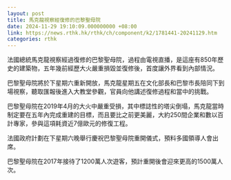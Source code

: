 ```yaml
---
layout: post
title: 馬克龍視察經復修的巴黎聖母院
date: 2024-11-29 19:10:09.000000000 +08:00
link: https://news.rthk.hk/rthk/ch/component/k2/1781441-20241129.htm
categories: rthk
---
```


法國總統馬克龍視察經過復修的巴黎聖母院，過程由電視直播，是這座有850年歷史的建築物，五年幾前經歷大火嚴重損毀並復修後，首度讓外界看到內部情況。

巴黎聖母院將於下星期六重新開放，馬克龍星期五在文化部長和巴黎市長陪同下到場視察，聽取匯報後進入大教堂參觀，官員向他講述復修過程和當中的挑戰。

巴黎聖母院在2019年4月的大火中嚴重受損，其中標誌性的塔尖倒塌，馬克龍當時制定要在五年內完成重建的目標，而且要比之前更美麗，大約250間企業和數以百計專家，參與這項耗資近7億歐元的修復工程。

法國政府計劃在下星期六晚舉行慶祝巴黎聖母院重開儀式，預料多國領導人會出席。

巴黎聖母院在2017年接待了1200萬人次遊客，預計重開後會迎來更高的1500萬人次。
